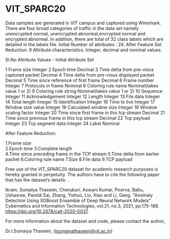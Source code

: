 # VIT_SPARC20
Data samples are generated in VIT campus and captured using Wireshark. There are four broad categories of traffic in the data set namely unencrypted normal, unencrypted abnormal,encrypted normal and encrypted abnormal. In addition, there are total of 32 class labels which are detailed in the labels file.
Initial Number of attributes : 24. After Feature Set Reduction: 9
Attribute characteristics: Integer, decimal and nominal values.

Sl.No	Attribute	Values  - Initial Attribute Set

1	Frame size	Integer
2	Epoch time	Decimal
3	Time delta from pre-vious captured packet	Decimal
4	Time delta from pre-vious displayed packet	Decimal
5	Time since reference of first frame	Decimal
6	Frame number	Integer
7	Protocols in frame	Nominal
8	Coloring rule name	Nominal(takes value 1 or 2)
9	Coloring rule string	Nominal(takes value 1 or 2)
10	Sequence 	Integer
11	Acknowledgement	Integer
12	Length	Integer
13	File data	Integer
14	Total length	Integer
15	Identification	Integer
16	Time to live	Integer
17	Window size value	Integer
18	Calculated window size	Integer
19	Window scaling factor	Integer
20	Time since first frame in this tcp stream	Decimal
21	Time since previous frame in this tcp stream	Decimal
22	Tcp payload	Integer
23	Tcp segment data	Integer
24	Label	Nominal

After Feature Reduction:

1.Frame size	
2.Epoch time
3.Complete length	
4.Time since preceding frame in the TCP stream
5.Time delta from earlier packet
6.Coloring rule name
7.Size
8.File data
9.TCP payload	

Free use of the VIT_SPARC20 dataset for academic research purposes is hereby granted in perpetuity. The authors have to cite the following paper that has the dataset’s details: .

Ikram, Sumaiya Thaseen, Cherukuri, Aswani Kumar, Poorva, Babu, Ushasree, Pamidi Sai, Zhang, Yishuo, Liu, Xiao and Li, Gang. "Anomaly Detection Using XGBoost Ensemble of Deep Neural Network Models" Cybernetics and Information Technologies, vol.21, no.3, 2021, pp.175-188. https://doi.org/10.2478/cait-2020-0037

For more information about the dataset and code, please contact the author,

Dr.I.Sumaiya Thaseen, (isumaiyathaseen@vit.ac.in)
